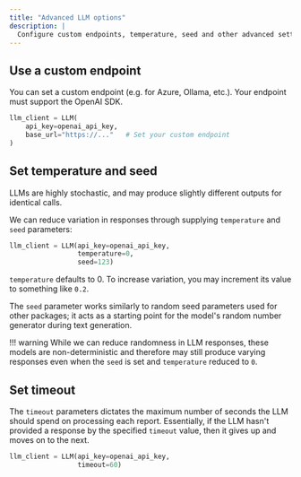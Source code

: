 ```yaml
---
title: "Advanced LLM options"
description: |
  Configure custom endpoints, temperature, seed and other advanced settings.
---
```


## Use a custom endpoint

You can set a custom endpoint (e.g. for Azure, Ollama, etc.). Your endpoint must support the OpenAI SDK. 

```python
llm_client = LLM(
    api_key=openai_api_key,
    base_url="https://..."   # Set your custom endpoint
)
```

## Set temperature and seed

LLMs are highly stochastic, and may produce slightly different outputs for identical calls. 

We can reduce variation in responses through supplying `temperature` and `seed` parameters:

```py
llm_client = LLM(api_key=openai_api_key, 
                 temperature=0, 
                 seed=123)
```

`temperature` defaults to 0. To increase variation, you may increment its value to something like `0.2`. 

The `seed` parameter works similarly to random seed parameters used for other packages; it acts as a starting point for the model's random number generator during text generation.

!!! warning
    While we can reduce randomness in LLM responses, these models are non-deterministic and therefore may still produce varying responses even when the `seed` is set and `temperature` reduced to `0`.


## Set timeout

The `timeout` parameters dictates the maximum number of seconds the LLM should spend on processing each report. Essentially, if the LLM hasn't provided a response by the specified `timeout` value, then it gives up and moves on to the next.


```python
llm_client = LLM(api_key=openai_api_key, 
                 timeout=60)
```
